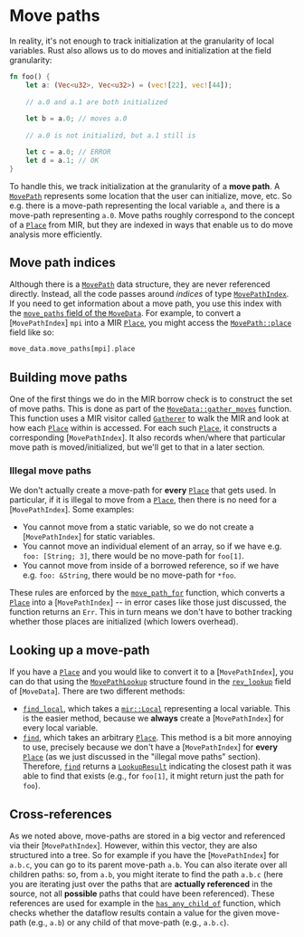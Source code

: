 # Move paths

In reality, it's not enough to track initialization at the granularity
of local variables. Rust also allows us to do moves and initialization
at the field granularity:

```rust
fn foo() {
    let a: (Vec<u32>, Vec<u32>) = (vec![22], vec![44]);
    
    // a.0 and a.1 are both initialized
    
    let b = a.0; // moves a.0
    
    // a.0 is not initializd, but a.1 still is

    let c = a.0; // ERROR
    let d = a.1; // OK
}
```

To handle this, we track initialization at the granularity of a **move
path**. A [`MovePath`] represents some location that the user can
initialize, move, etc. So e.g. there is a move-path representing the
local variable `a`, and there is a move-path representing `a.0`.  Move
paths roughly correspond to the concept of a [`Place`] from MIR, but
they are indexed in ways that enable us to do move analysis more
efficiently.

[`MovePath`]: https://doc.rust-lang.org/nightly/nightly-rustc/rustc_mir/dataflow/move_paths/struct.MovePath.html
[`Place`]: https://doc.rust-lang.org/nightly/nightly-rustc/rustc/mir/enum.Place.html

## Move path indices

Although there is a [`MovePath`] data structure, they are never
referenced directly.  Instead, all the code passes around *indices* of
type
[`MovePathIndex`](https://doc.rust-lang.org/nightly/nightly-rustc/rustc_mir/dataflow/move_paths/indexes/struct.MovePathIndex.html). If
you need to get information about a move path, you use this index with
the [`move_paths` field of the `MoveData`][move_paths]. For example,
to convert a [`MovePathIndex`] `mpi` into a MIR [`Place`], you might
access the [`MovePath::place`] field like so:

```rust
move_data.move_paths[mpi].place
```

[move_paths]: https://doc.rust-lang.org/nightly/nightly-rustc/rustc_mir/dataflow/move_paths/struct.MoveData.html#structfield.move_paths
[`MovePath::place`]: https://doc.rust-lang.org/nightly/nightly-rustc/rustc_mir/dataflow/move_paths/struct.MovePath.html#structfield.place

## Building move paths

One of the first things we do in the MIR borrow check is to construct
the set of move paths. This is done as part of the
[`MoveData::gather_moves`] function. This function uses a MIR visitor
called [`Gatherer`] to walk the MIR and look at how each [`Place`]
within is accessed. For each such [`Place`], it constructs a
corresponding [`MovePathIndex`]. It also records when/where that
particular move path is moved/initialized, but we'll get to that in a
later section.

[`Gatherer`]: https://doc.rust-lang.org/nightly/nightly-rustc/rustc_mir/dataflow/move_paths/builder/struct.Gatherer.html
[`MoveData::gather_moves`]: https://doc.rust-lang.org/nightly/nightly-rustc/rustc_mir/dataflow/move_paths/struct.MoveData.html#method.gather_moves

### Illegal move paths

We don't actually create a move-path for **every** [`Place`] that gets
used.  In particular, if it is illegal to move from a [`Place`], then
there is no need for a [`MovePathIndex`]. Some examples:

- You cannot move from a static variable, so we do not create a [`MovePathIndex`]
  for static variables.
- You cannot move an individual element of an array, so if we have e.g. `foo: [String; 3]`,
  there would be no move-path for `foo[1]`.
- You cannot move from inside of a borrowed reference, so if we have e.g. `foo: &String`,
  there would be no move-path for `*foo`.
  
These rules are enforced by the [`move_path_for`] function, which
converts a [`Place`] into a [`MovePathIndex`] -- in error cases like
those just discussed, the function returns an `Err`. This in turn
means we don't have to bother tracking whether those places are
initialized (which lowers overhead).

[`move_path_for`]: https://doc.rust-lang.org/nightly/nightly-rustc/rustc_mir/dataflow/move_paths/builder/struct.Gatherer.html#method.move_path_for

## Looking up a move-path

If you have a [`Place`] and you would like to convert it to a [`MovePathIndex`], you 
can do that using the [`MovePathLookup`] structure found in the [`rev_lookup`] field
of [`MoveData`]. There are two different methods:

[`MovePathLookup`]: https://doc.rust-lang.org/nightly/nightly-rustc/rustc_mir/dataflow/move_paths/struct.MovePathLookup.html
[`rev_lookup`]: https://doc.rust-lang.org/nightly/nightly-rustc/rustc_mir/dataflow/move_paths/struct.MoveData.html#structfield.rev_lookup

- [`find_local`], which takes a [`mir::Local`] representing a local
  variable. This is the easier method, because we **always** create a
  [`MovePathIndex`] for every local variable.
- [`find`], which takes an arbitrary [`Place`]. This method is a bit
  more annoying to use, precisely because we don't have a
  [`MovePathIndex`] for **every** [`Place`] (as we just discussed in
  the "illegal move paths" section). Therefore, [`find`] returns a
  [`LookupResult`] indicating the closest path it was able to find
  that exists (e.g., for `foo[1]`, it might return just the path for
  `foo`).
  
[`find`]: https://doc.rust-lang.org/nightly/nightly-rustc/rustc_mir/dataflow/move_paths/struct.MovePathLookup.html#method.find
[`find_local`]: https://doc.rust-lang.org/nightly/nightly-rustc/rustc_mir/dataflow/move_paths/struct.MovePathLookup.html#method.find_local
[`mir::Local`]: https://doc.rust-lang.org/nightly/nightly-rustc/rustc/mir/struct.Local.html
[`LookupResult`]: https://doc.rust-lang.org/nightly/nightly-rustc/rustc_mir/dataflow/move_paths/enum.LookupResult.html

## Cross-references

As we noted above, move-paths are stored in a big vector and
referenced via their [`MovePathIndex`]. However, within this vector,
they are also structured into a tree. So for example if you have the
[`MovePathIndex`] for `a.b.c`, you can go to its parent move-path
`a.b`. You can also iterate over all children paths: so, from `a.b`,
you might iterate to find the path `a.b.c` (here you are iterating
just over the paths that are **actually referenced** in the source,
not all **possible** paths that could have been referenced). These
references are used for example in the [`has_any_child_of`] function,
which checks whether the dataflow results contain a value for the
given move-path (e.g., `a.b`) or any child of that move-path (e.g.,
`a.b.c`).

[`Place`]: https://doc.rust-lang.org/nightly/nightly-rustc/rustc/mir/enum.Place.html
[`has_any_child_of`]: https://doc.rust-lang.org/nightly/nightly-rustc/rustc_mir/dataflow/at_location/struct.FlowAtLocation.html#method.has_any_child_of

